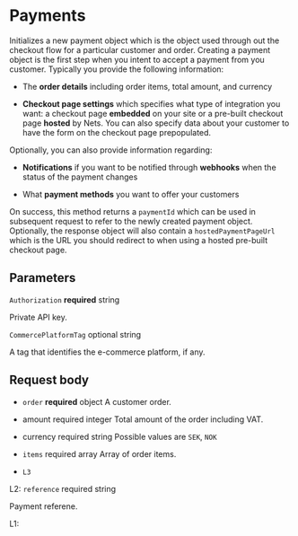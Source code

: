 # Payments


Initializes a new payment object which is the object used through out the checkout flow for a particular customer and order. Creating a payment object is the first step when you intent to accept a payment from you customer. Typically you provide the following information:
      
- The **order details** including order items, total amount, and currency
      
- **Checkout page settings** which specifies what type of integration you want: a checkout page **embedded** on your site or a pre-built checkout page **hosted** by Nets. You can also specify data about your customer to have the form on the checkout page prepopulated.
      
      
Optionally, you can also provide information regarding:
      
- **Notifications** if you want to be notified through **webhooks** when the status of the payment changes
      
- What **payment methods** you want to offer your customers
      
      
On success, this method returns a <code>paymentId</code> which can be used in subsequent request to refer to the newly created payment object. Optionally, the response object will also contain a <code >hostedPaymentPageUrl</code> which is the URL you should redirect to when using a hosted pre-built checkout page. 


## Parameters

<code>Authorization</code> **required** string

Private API key.


<code>CommercePlatformTag</code> optional string

A tag that identifies the e-commerce platform, if any. 


## Request body

* <code>order</code> **required** object
 A customer order.

 * amount required integer
  Total amount of the order including VAT.

 * currency required string
  Possible values are <code>SEK</code>, <code>NOK</code>

 * <code>items</code> required array
  Array of order items.

  * <code>L3</code> 

 L2: <code>reference</code> required string

Payment referene.


L1: 
      
      
      
      
